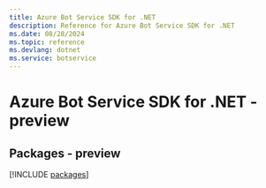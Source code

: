 ```yaml
---
title: Azure Bot Service SDK for .NET
description: Reference for Azure Bot Service SDK for .NET
ms.date: 08/28/2024
ms.topic: reference
ms.devlang: dotnet
ms.service: botservice
---
```

# Azure Bot Service SDK for .NET - preview
## Packages - preview
[!INCLUDE [packages](bot-service-index.md)]